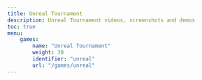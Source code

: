 ```yaml
---
title: Unreal Tournament
description: Unreal Tournament videos, screenshots and demos
toc: true
menu:
    games:
        name: "Unreal Tournament"
        weight: 30
        identifier: "unreal"
        url: "/games/unreal"
---
```

